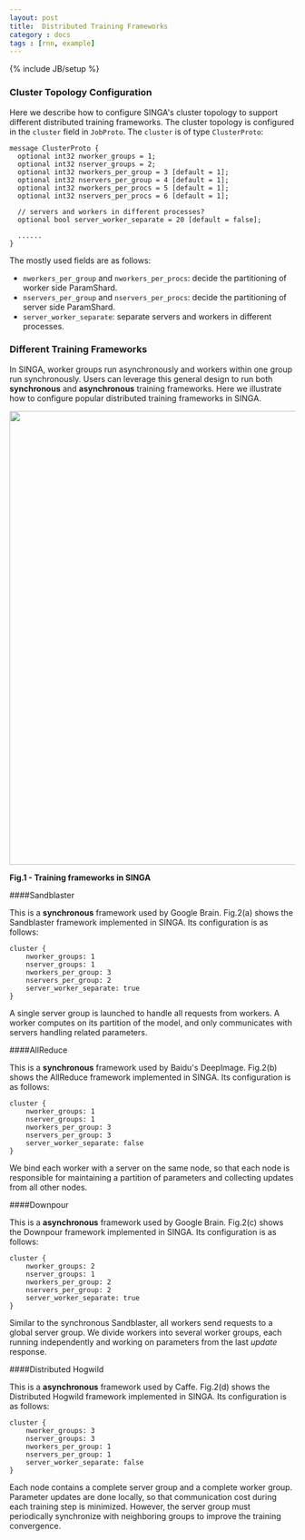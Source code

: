 ```yaml
---
layout: post
title:  Distributed Training Frameworks
category : docs
tags : [rnn, example]
---
```

{% include JB/setup %}


### Cluster Topology Configuration

Here we describe how to configure SINGA's cluster topology to support
different distributed training frameworks.
The cluster topology is configured in the `cluster` field in `JobProto`.
The `cluster` is of type `ClusterProto`:

    message ClusterProto {
      optional int32 nworker_groups = 1;
      optional int32 nserver_groups = 2;
      optional int32 nworkers_per_group = 3 [default = 1];
      optional int32 nservers_per_group = 4 [default = 1];
      optional int32 nworkers_per_procs = 5 [default = 1];
      optional int32 nservers_per_procs = 6 [default = 1];

      // servers and workers in different processes?
      optional bool server_worker_separate = 20 [default = false];

      ......
    }


The mostly used fields are as follows:

  * `nworkers_per_group` and `nworkers_per_procs`:
  decide the partitioning of worker side ParamShard.
  * `nservers_per_group` and `nservers_per_procs`:
  decide the partitioning of server side ParamShard.
  * `server_worker_separate`:
  separate servers and workers in different processes.

### Different Training Frameworks

In SINGA, worker groups run asynchronously and
workers within one group run synchronously.
Users can leverage this general design to run
both **synchronous** and **asynchronous** training frameworks.
Here we illustrate how to configure
popular distributed training frameworks in SINGA.

<img src="{{ BASE_PATH }}/assets/image/frameworks.png" style="width: 800px"/>
<p><strong> Fig.1 - Training frameworks in SINGA</strong></p>

####Sandblaster

This is a **synchronous** framework used by Google Brain.
Fig.2(a) shows the Sandblaster framework implemented in SINGA.
Its configuration is as follows:

    cluster {
        nworker_groups: 1
        nserver_groups: 1
        nworkers_per_group: 3
        nservers_per_group: 2
        server_worker_separate: true
    }

A single server group is launched to handle all requests from workers.
A worker computes on its partition of the model,
and only communicates with servers handling related parameters.


####AllReduce

This is a **synchronous** framework used by Baidu's DeepImage.
Fig.2(b) shows the AllReduce framework implemented in SINGA.
Its configuration is as follows:

    cluster {
        nworker_groups: 1
        nserver_groups: 1
        nworkers_per_group: 3
        nservers_per_group: 3
        server_worker_separate: false
    }

We bind each worker with a server on the same node, so that each
node is responsible for maintaining a partition of parameters and
collecting updates from all other nodes.

####Downpour

This is a **asynchronous** framework used by Google Brain.
Fig.2(c) shows the Downpour framework implemented in SINGA.
Its configuration is as follows:

    cluster {
        nworker_groups: 2
        nserver_groups: 1
        nworkers_per_group: 2
        nservers_per_group: 2
        server_worker_separate: true
    }

Similar to the synchronous Sandblaster, all workers send
requests to a global server group. We divide workers into several
worker groups, each running independently and working on parameters
from the last *update* response.

####Distributed Hogwild

This is a **asynchronous** framework used by Caffe.
Fig.2(d) shows the Distributed Hogwild framework implemented in SINGA.
Its configuration is as follows:

    cluster {
        nworker_groups: 3
        nserver_groups: 3
        nworkers_per_group: 1
        nservers_per_group: 1
        server_worker_separate: false
    }

Each node contains a complete server group and a complete worker group.
Parameter updates are done locally, so that communication cost
during each training step is minimized.
However, the server group must periodically synchronize with
neighboring groups to improve the training convergence.

